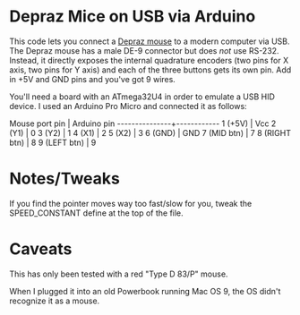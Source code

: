 # Depraz Mice on USB via Arduino

This code lets you connect a [Depraz mouse](https://www.oldmouse.com/mouse/logitech/digimouse.shtml) to a modern computer via USB. The Depraz mouse has a male DE-9 connector but does *not* use RS-232. Instead, it directly exposes the internal quadrature encoders (two pins for X axis, two pins for Y axis) and each of the three buttons gets its own pin. Add in +5V and GND pins and you've got 9 wires.

You'll need a board with an ATmega32U4 in order to emulate a USB HID device. I used an Arduino Pro Micro and connected it as follows:

Mouse port pin | Arduino pin
---------------+------------
1 (+5V)        | Vcc
2 (Y1)         | 0
3 (Y2)         | 1
4 (X1)         | 2
5 (X2)         | 3
6 (GND)        | GND
7 (MID btn)    | 7
8 (RIGHT btn)  | 8
9 (LEFT btn)   | 9

# Notes/Tweaks

If you find the pointer moves way too fast/slow for you, tweak the SPEED_CONSTANT define at the top of the file.

# Caveats

This has only been tested with a red "Type D 83/P" mouse.

When I plugged it into an old Powerbook running Mac OS 9, the OS didn't recognize it as a mouse.
